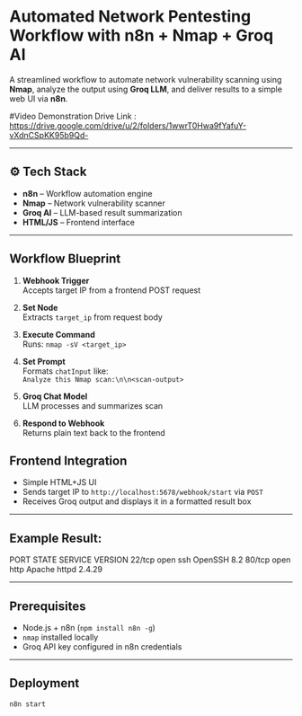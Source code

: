 # Automated Network Pentesting Workflow with n8n + Nmap + Groq AI

A streamlined workflow to automate network vulnerability scanning using **Nmap**, analyze the output using **Groq LLM**, and deliver results to a simple web UI via **n8n**.

#Video Demonstration Drive Link : https://drive.google.com/drive/u/2/folders/1wwrT0Hwa9fYafuY-vXdnCSpKK95b9Qd-

---

## ⚙️ Tech Stack

- **n8n** – Workflow automation engine
- **Nmap** – Network vulnerability scanner
- **Groq AI** – LLM-based result summarization
- **HTML/JS** – Frontend interface

---

## Workflow Blueprint

1. **Webhook Trigger**  
   Accepts target IP from a frontend POST request

2. **Set Node**  
   Extracts `target_ip` from request body

3. **Execute Command**  
   Runs: `nmap -sV <target_ip>`

4. **Set Prompt**  
   Formats `chatInput` like:  
   `Analyze this Nmap scan:\n\n<scan-output>`

5. **Groq Chat Model**  
   LLM processes and summarizes scan

6. **Respond to Webhook**  
   Returns plain text back to the frontend
   

## Frontend Integration

- Simple HTML+JS UI
- Sends target IP to `http://localhost:5678/webhook/start` via `POST`
- Receives Groq output and displays it in a formatted result box

---

##  Example Result:

PORT STATE SERVICE VERSION
22/tcp open ssh OpenSSH 8.2
80/tcp open http Apache httpd 2.4.29


---

## Prerequisites

- Node.js + n8n (`npm install n8n -g`)
- `nmap` installed locally
- Groq API key configured in n8n credentials

---

##  Deployment

```bash
n8n start

